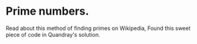 # Prime numbers.
Read about this method of finding primes on Wikipedia, 
Found this sweet piece of code in Quandray's solution.
